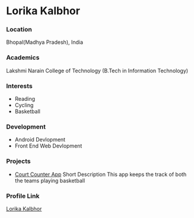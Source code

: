 # Lorika Kalbhor

### Location

Bhopal(Madhya Pradesh), India

### Academics

Lakshmi Narain College of Technology (B.Tech in Information Technology)

### Interests

- Reading
- Cycling
- Basketball

### Development

- Android Devlopment
- Front End Web Devlopment

### Projects

- [Court Counter App](https://github.com/LorikaKalbhor18/CourtCounterApp) 
Short Description
This app keeps the track of both the teams playing basketball

### Profile Link

[Lorika Kalbhor](https://github.com/LorikaKalbhor18)
